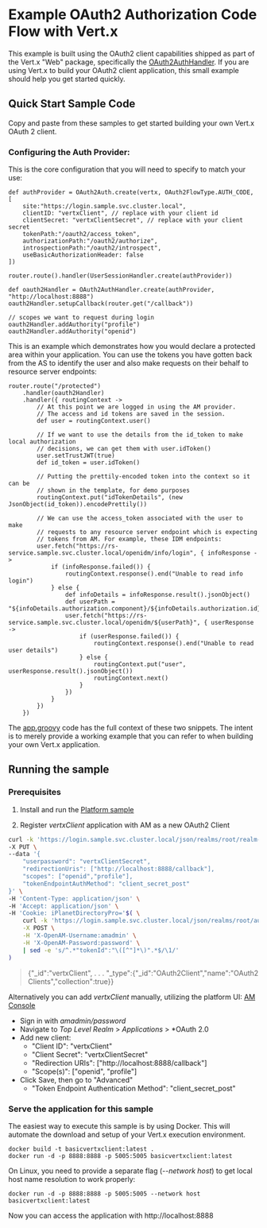 # Example OAuth2 Authorization Code Flow with Vert.x

This example is built using the OAuth2 client capabilities shipped as part of the Vert.x "Web" package, specifically the [OAuth2AuthHandler](https://vertx.io/docs/vertx-web/groovy/#_oauth2authhandler_handler). If you are using Vert.x to build your OAuth2 client application, this small example should help you get started quickly.

## Quick Start Sample Code

Copy and paste from these samples to get started building your own Vert.x OAuth 2 client.

### Configuring the Auth Provider:

This is the core configuration that you will need to specify to match your use:

    def authProvider = OAuth2Auth.create(vertx, OAuth2FlowType.AUTH_CODE, [
        site:"https://login.sample.svc.cluster.local",
        clientID: "vertxClient", // replace with your client id
        clientSecret: "vertxClientSecret", // replace with your client secret
        tokenPath:"/oauth2/access_token",
        authorizationPath:"/oauth2/authorize",
        introspectionPath:"/oauth2/introspect",
        useBasicAuthorizationHeader: false
    ])

    router.route().handler(UserSessionHandler.create(authProvider))

    def oauth2Handler = OAuth2AuthHandler.create(authProvider, "http://localhost:8888")
    oauth2Handler.setupCallback(router.get("/callback"))

    // scopes we want to request during login
    oauth2Handler.addAuthority("profile")
    oauth2Handler.addAuthority("openid")


This is an example which demonstrates how you would declare a protected area within your application. You can use the tokens you have gotten back from the AS to identify the user and also make requests on their behalf to resource server endpoints:

    router.route("/protected")
        .handler(oauth2Handler)
        .handler({ routingContext ->
            // At this point we are logged in using the AM provider.
            // The access and id tokens are saved in the session.
            def user = routingContext.user()

            // If we want to use the details from the id_token to make local authorization
            // decisions, we can get them with user.idToken()
            user.setTrustJWT(true)
            def id_token = user.idToken()

            // Putting the prettily-encoded token into the context so it can be
            // shown in the template, for demo purposes
            routingContext.put("idTokenDetails", (new JsonObject(id_token)).encodePrettily())

            // We can use the access_token associated with the user to make
            // requests to any resource server endpoint which is expecting
            // tokens from AM. For example, these IDM endpoints:
            user.fetch("https://rs-service.sample.svc.cluster.local/openidm/info/login", { infoResponse ->
                if (infoResponse.failed()) {
                    routingContext.response().end("Unable to read info login")
                } else {
                    def infoDetails = infoResponse.result().jsonObject()
                    def userPath = "${infoDetails.authorization.component}/${infoDetails.authorization.id}"
                    user.fetch("https://rs-service.sample.svc.cluster.local/openidm/${userPath}", { userResponse ->
                        if (userResponse.failed()) {
                            routingContext.response().end("Unable to read user details")
                        } else {
                            routingContext.put("user", userResponse.result().jsonObject())
                            routingContext.next()
                        }
                    })
                }
            })
        })


The [app.groovy](src/app.groovy) code has the full context of these two snippets. The intent is to merely provide a working example that you can refer to when building your own Vert.x application.

## Running the sample

### Prerequisites

1. Install and run the [Platform sample](https://github.com/ForgeRock/forgeops/tree/master/samples/fr-platform)

2. Register *vertxClient* application with AM as a new OAuth2 Client

```bash
curl -k 'https://login.sample.svc.cluster.local/json/realms/root/realm-config/agents/OAuth2Client/vertxClient' \
-X PUT \
--data '{
    "userpassword": "vertxClientSecret",
    "redirectionUris": ["http://localhost:8888/callback"],
    "scopes": ["openid","profile"],
    "tokenEndpointAuthMethod": "client_secret_post"
}' \
-H 'Content-Type: application/json' \
-H 'Accept: application/json' \
-H 'Cookie: iPlanetDirectoryPro='$( \
    curl -k 'https://login.sample.svc.cluster.local/json/realms/root/authenticate' \
    -X POST \
    -H 'X-OpenAM-Username:amadmin' \
    -H 'X-OpenAM-Password:password' \
    | sed -e 's/^.*"tokenId":"\([^"]*\)".*$/\1/'
)
```

>{"_id":"vertxClient", . . . "_type":{"_id":"OAuth2Client","name":"OAuth2 Clients","collection":true}}

Alternatively you can add *vertxClient* manually, utilizing the platform UI: [AM Console](https://login.sample.svc.cluster.local/console)

* Sign in with *amadmin/password*
* Navigate to *Top Level Realm* > *Applications* > *OAuth 2.0
* Add new client:
    * "Client ID": "vertxClient"
    * "Client Secret": "vertxClientSecret"
    * "Redirection URIs": ["http://localhost:8888/callback"]
    * "Scope(s)": ["openid", "profile"]
* Click Save, then go to "Advanced"
    * "Token Endpoint Authentication Method": "client_secret_post"


### Serve the application for this sample

The easiest way to execute this sample is by using Docker. This will automate the download and setup of your Vert.x execution environment.

    docker build -t basicvertxclient:latest .
    docker run -d -p 8888:8888 -p 5005:5005 basicvertxclient:latest

On Linux, you need to provide a separate flag (*--network host*) to get local host name resolution to work properly:

    docker run -d -p 8888:8888 -p 5005:5005 --network host basicvertxclient:latest

Now you can access the application with http://localhost:8888

